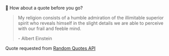📣 How about a quote before you go?

> My religion consists of a humble admiration of the illimitable superior spirit who reveals himself in the slight details we are able to perceive with our frail and feeble mind.
>
> <p>- Albert Einstein</p>

Quote requested from [Random Quotes API](https://github.com/lukePeavey/quotable)
